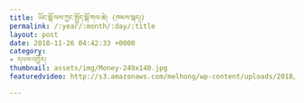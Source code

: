 ```yaml
---
title: ཡོང་སྒོ་ལས་ཀྱང་སྤྱོད་སྒོ་གལ་ཆེ། (ཁམས་སྐད།)
permalink: /:year/:month/:day/:title
layout: post
date: 2018-11-26 04:42:33 +0000
category:
- དཔལ་འབྱོར།
thumbnail: assets/img/Money-249x140.jpg
featuredvideo: http://s3.amazonaws.com/melhong/wp-content/uploads/2018/11/22113344/Kham-Kay.mp4

---
```

